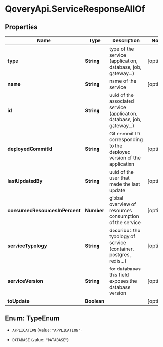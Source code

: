 # QoveryApi.ServiceResponseAllOf

## Properties

Name | Type | Description | Notes
------------ | ------------- | ------------- | -------------
**type** | **String** | type of the service (application, database, job, gateway...) | [optional] 
**name** | **String** | name of the service | [optional] 
**id** | **String** | uuid of the associated service (application, database, job, gateway...) | 
**deployedCommitId** | **String** | Git commit ID corresponding to the deployed version of the application | [optional] 
**lastUpdatedBy** | **String** | uuid of the user that made the last update | [optional] 
**consumedResourcesInPercent** | **Number** | global overview of resources consumption of the service | [optional] 
**serviceTypology** | **String** | describes the typology of service (container, postgresl, redis...) | [optional] 
**serviceVersion** | **String** | for databases this field exposes the database version | [optional] 
**toUpdate** | **Boolean** |  | [optional] 



## Enum: TypeEnum


* `APPLICATION` (value: `"APPLICATION"`)

* `DATABASE` (value: `"DATABASE"`)





